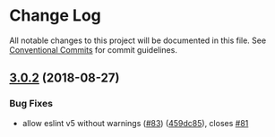 # Change Log

All notable changes to this project will be documented in this file.
See [Conventional Commits](https://conventionalcommits.org) for commit guidelines.

<a name="3.0.2"></a>
## [3.0.2](https://github.com/finn-no/eslint-config-finn/compare/eslint-config-finn-prettier@3.0.1...eslint-config-finn-prettier@3.0.2) (2018-08-27)


### Bug Fixes

* allow eslint v5 without warnings ([#83](https://github.com/finn-no/eslint-config-finn/issues/83)) ([459dc85](https://github.com/finn-no/eslint-config-finn/commit/459dc85)), closes [#81](https://github.com/finn-no/eslint-config-finn/issues/81)
